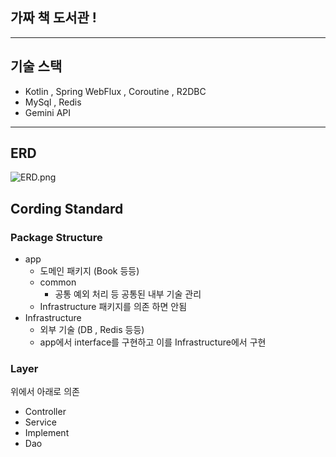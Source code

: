 ## 가짜 책 도서관 !

---

## 기술 스택

- Kotlin , Spring WebFlux , Coroutine , R2DBC
- MySql , Redis
- Gemini API

---

## ERD

![ERD.png](..%2F..%2F..%2F..%2FDownloads%2FERD.png)

## Cording Standard

### Package Structure

- app
    - 도메인 패키지 (Book 등등)
    - common
        - 공통 예외 처리 등 공통된 내부 기술 관리
    - Infrastructure 패키지를 의존 하면 안됨
- Infrastructure
    - 외부 기술 (DB , Redis 등등)
    - app에서 interface를 구현하고 이를 Infrastructure에서 구현

### Layer

위에서 아래로 의존

- Controller
- Service
- Implement
- Dao
